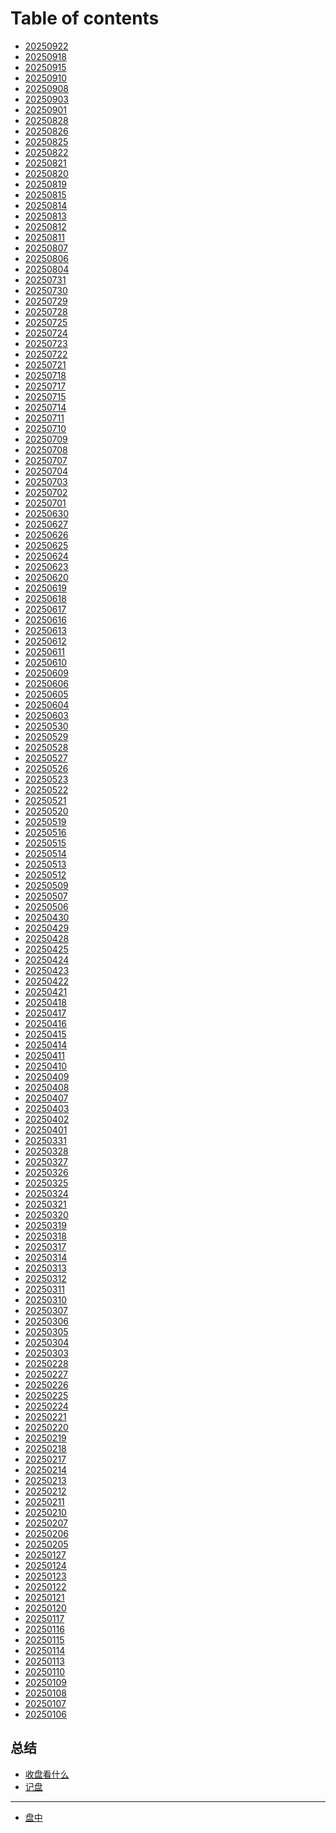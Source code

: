 # Table of contents

* [20250922](README.md)
* [20250918](<README (122).md>)
* [20250915](<README (121).md>)
* [20250910](<README (120).md>)
* [20250908](20250908.md)
* [20250903](<README (119).md>)
* [20250901](<README (118).md>)
* [20250828](<README (117).md>)
* [20250826](<README (116).md>)
* [20250825](<README (115).md>)
* [20250822](<README (114).md>)
* [20250821](20250821.md)
* [20250820](<README (113).md>)
* [20250819](<README (112).md>)
* [20250815](<README (111).md>)
* [20250814](20250814.md)
* [20250813](<README (110).md>)
* [20250812](<README (109).md>)
* [20250811](<README (108).md>)
* [20250807](20250807.md)
* [20250806](<README (107).md>)
* [20250804](<README (106).md>)
* [20250731](<README (105).md>)
* [20250730](<README (104).md>)
* [20250729](<README (103).md>)
* [20250728](<README (102).md>)
* [20250725](<README (101).md>)
* [20250724](<README (100).md>)
* [20250723](<README (99).md>)
* [20250722](20250722.md)
* [20250721](<README (98).md>)
* [20250718](20250718.md)
* [20250717](<README (97).md>)
* [20250715](<README (96).md>)
* [20250714](<README (95).md>)
* [20250711](20250711.md)
* [20250710](<README (94).md>)
* [20250709](<README (93).md>)
* [20250708](20250708.md)
* [20250707](<README (92).md>)
* [20250704](<README (91).md>)
* [20250703](<README (90).md>)
* [20250702](<README (89).md>)
* [20250701](20250701.md)
* [20250630](<README (88).md>)
* [20250627](<README (87).md>)
* [20250626](20250626.md)
* [20250625](<README (86).md>)
* [20250624](<README (85).md>)
* [20250623](20250623.md)
* [20250620](<README (84).md>)
* [20250619](<README (83).md>)
* [20250618](<README (82).md>)
* [20250617](20250617.md)
* [20250616](<README (81).md>)
* [20250613](<README (80).md>)
* [20250612](20250612.md)
* [20250611](<README (79).md>)
* [20250610](<README (78).md>)
* [20250609](<README (77).md>)
* [20250606](20250606.md)
* [20250605](<README (76).md>)
* [20250604](20250604.md)
* [20250603](20250603.md)
* [20250530](<README (75).md>)
* [20250529](<README (74).md>)
* [20250528](<README (73).md>)
* [20250527](20250527.md)
* [20250526](<README (72).md>)
* [20250523](<README (71).md>)
* [20250522](<README (70).md>)
* [20250521](20250521.md)
* [20250520](<README (69).md>)
* [20250519](20250519.md)
* [20250516](<README (68).md>)
* [20250515](20250515.md)
* [20250514](<README (67).md>)
* [20250513](20250513.md)
* [20250512](<README (66).md>)
* [20250509](<README (65).md>)
* [20250507](<README (64).md>)
* [20250506](<README (63).md>)
* [20250430](20250430.md)
* [20250429](<README (62).md>)
* [20250428](20250428.md)
* [20250425](<README (61).md>)
* [20250424](20250424.md)
* [20250423](<README (60).md>)
* [20250422](<README (59).md>)
* [20250421](<README (58).md>)
* [20250418](<README (57).md>)
* [20250417](<README (56).md>)
* [20250416](<README (55).md>)
* [20250415](20250415.md)
* [20250414](<README (54).md>)
* [20250411](<README (53).md>)
* [20250410](20250410.md)
* [20250409](<README (52).md>)
* [20250408](<README (51).md>)
* [20250407](<README (50).md>)
* [20250403](<README (49).md>)
* [20250402](<README (48).md>)
* [20250401](<README (47).md>)
* [20250331](<README (46).md>)
* [20250328](20250328.md)
* [20250327](<README (45).md>)
* [20250326](<README (44).md>)
* [20250325](<README (43).md>)
* [20250324](<README (42).md>)
* [20250321](<README (41).md>)
* [20250320](<README (40).md>)
* [20250319](<README (39).md>)
* [20250318](20250318.md)
* [20250317](<README (38).md>)
* [20250314](<README (37).md>)
* [20250313](20250313.md)
* [20250312](<README (36).md>)
* [20250311](<README (35).md>)
* [20250310](<README (34).md>)
* [20250307](<README (33).md>)
* [20250306](<README (32).md>)
* [20250305](<README (31).md>)
* [20250304](<README (30).md>)
* [20250303](<README (29).md>)
* [20250228](<README (28).md>)
* [20250227](<README (27).md>)
* [20250226](<README (26).md>)
* [20250225](<README (25).md>)
* [20250224](<README (24).md>)
* [20250221](<README (23).md>)
* [20250220](<README (22).md>)
* [20250219](<README (21).md>)
* [20250218](<README (20).md>)
* [20250217](<README (19).md>)
* [20250214](<README (18).md>)
* [20250213](<README (17).md>)
* [20250212](<README (16).md>)
* [20250211](20250211.md)
* [20250210](<README (15).md>)
* [20250207](<README (14).md>)
* [20250206](<README (13).md>)
* [20250205](<README (12).md>)
* [20250127](<README (11).md>)
* [20250124](<README (10).md>)
* [20250123](<README (9).md>)
* [20250122](<README (8).md>)
* [20250121](<README (7).md>)
* [20250120](<README (6).md>)
* [20250117](<README (5).md>)
* [20250116](<README (4).md>)
* [20250115](<README (3).md>)
* [20250114](<README (2).md>)
* [20250113](20250113.md)
* [20250110](<README (1).md>)
* [20250109](20250109.md)
* [20250108](20250108.md)
* [20250107](20250107.md)
* [20250106](20250106.md)

## 总结

* [收盘看什么](zong-jie/shou-pan-kan-shen-me.md)
* [记盘](zong-jie/ji-pan.md)

***

* [盘中](pan-zhong.md)
